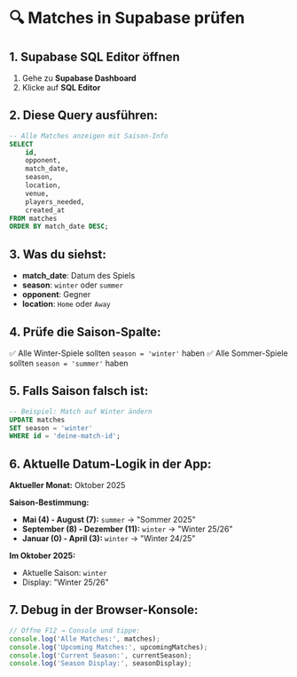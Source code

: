 # 🔍 Matches in Supabase prüfen

## 1. Supabase SQL Editor öffnen
1. Gehe zu **Supabase Dashboard**
2. Klicke auf **SQL Editor**

## 2. Diese Query ausführen:

```sql
-- Alle Matches anzeigen mit Saison-Info
SELECT 
    id,
    opponent,
    match_date,
    season,
    location,
    venue,
    players_needed,
    created_at
FROM matches
ORDER BY match_date DESC;
```

## 3. Was du siehst:
- **match_date**: Datum des Spiels
- **season**: `winter` oder `summer`
- **opponent**: Gegner
- **location**: `Home` oder `Away`

## 4. Prüfe die Saison-Spalte:
✅ Alle Winter-Spiele sollten `season = 'winter'` haben
✅ Alle Sommer-Spiele sollten `season = 'summer'` haben

## 5. Falls Saison falsch ist:
```sql
-- Beispiel: Match auf Winter ändern
UPDATE matches 
SET season = 'winter'
WHERE id = 'deine-match-id';
```

## 6. Aktuelle Datum-Logik in der App:

**Aktueller Monat:** Oktober 2025

**Saison-Bestimmung:**
- **Mai (4) - August (7):** `summer` → "Sommer 2025"
- **September (8) - Dezember (11):** `winter` → "Winter 25/26"
- **Januar (0) - April (3):** `winter` → "Winter 24/25"

**Im Oktober 2025:**
- Aktuelle Saison: `winter`
- Display: "Winter 25/26"

## 7. Debug in der Browser-Konsole:
```javascript
// Öffne F12 → Console und tippe:
console.log('Alle Matches:', matches);
console.log('Upcoming Matches:', upcomingMatches);
console.log('Current Season:', currentSeason);
console.log('Season Display:', seasonDisplay);
```
